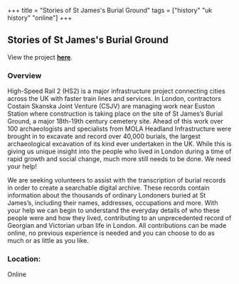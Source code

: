 +++
title = "Stories of St James's Burial Ground"
tags = ["history" "uk history" "online"]
+++

## Stories of St James's Burial Ground

View the project [**here**](https://www.zooniverse.org/projects/mola/stories-of-st-jamess-burial-ground).

### Overview

High-Speed Rail 2 (HS2) is a major infrastructure project connecting cities across the UK with faster train lines and services. In London, contractors Costain Skanska Joint Venture (CSJV) are managing work near Euston Station where construction is taking place on the site of St James’s Burial Ground, a major 18th-19th century cemetery site. Ahead of this work over 100 archaeologists and specialists from MOLA Headland Infrastructure were brought in to excavate and record over 40,000 burials, the largest archaeological excavation of its kind ever undertaken in the UK. While this is giving us unique insight into the people who lived in London during a time of rapid growth and social change, much more still needs to be done. We need your help!

We are seeking volunteers to assist with the transcription of burial records in order to create a searchable digital archive. These records contain information about the thousands of ordinary Londoners buried at St James’s, including their names, addresses, occupations and more. With your help we can begin to understand the everyday details of who these people were and how they lived, contributing to an unprecedented record of Georgian and Victorian urban life in London. All contributions can be made online, no previous experience is needed and you can choose to do as much or as little as you like.

### Location:
Online
